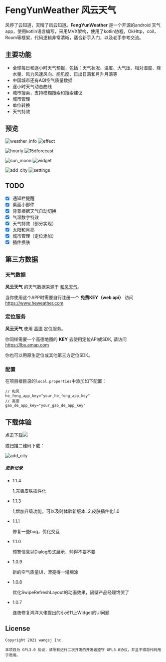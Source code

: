# FengYunWeather 风云天气

风停了云知道，天晴了风云知道。**FengYunWeather** 是一个开源的android 天气app，使用kotlin语言编写，采用MVX架构，使用了kotlin协程，OkHttp，coil，Room等框架，代码逻辑非常清晰，适合新手入门，以及老手参考交流。



## 主要功能

- 全球每日和逐小时天气预报，包括：天气状况、温度、大气压、相对湿度、降水量、风力风速风向、能见度、日出日落和月升月落等
- 中国城市还有AQI空气质量数据
- 逐小时天气动态曲线
- 城市搜索，支持模糊搜索和搜索建议
- 城市管理
- 单位转换
- 天气特效

## 预览
![weather_info](img/home.gif) ![effect](img/effect.gif)

![hourly](img/hourly.gif) ![15dforecast](img/15d.gif)

![sun_moon](img/sun.gif) ![widget](img/widget.gif)

![add_city](img/add_city.gif) ![settings](img/city_manager.gif)


## TODO

- [x] 通知栏提醒
- [x] 桌面小部件
- [x] 背景根据天气自动切换
- [x] 气温数字特效
- [x] 天气特效（部分实现）
- [x] 太阳和月亮
- [x] 城市管理（定位添加）
- [x] 插件换肤

## 第三方数据

### 天气数据

**风云天气** 的天气数据来源于 [和风天气](https://www.heweather.com)。

当你使用这个APP时需要自行注册一个 **免费KEY（web api）** 访问 https://www.heweather.com

### 定位服务

**风云天气** 使用 [高德](https://www.amap.com) 定位服务。

你同样需要一个高德地图的 **KEY** 去使用定位API或SDK, 请访问 https://lbs.amap.com

你也可以用原生定位或其他第三方定位SDK。

### 配置

在项目根目录的`local.properties`中添加如下配置：

```
// 和风
he_feng_app_key="your_he_feng_app_key"
// 高德
gao_de_app_key="your_gao_de_app_key"
```



## 下载体验


点击下载[![](https://img.shields.io/badge/Download-apk-green.svg)](https://raw.githubusercontent.com/wsj1024/FengYunWeather/master/app/release/fengyun-weather-2.0.8.apk)

或扫描二维码下载：

![add_city](img/qrcode.png)

##### 更新记录

- 1.1.4

  1,完善皮肤插件化

- 1.1.3

  1,增加升级功能，可以及时体验新版本. 2,皮肤插件化1.0

- 1.1.1

  修复一些bug，优化交互

- 1.1.0

  预警信息以Dialog形式展示，帅得不要不要

- 1.0.9

  新的空气质量UI，漂亮得一塌糊涂

- 1.0.8

  优化SwipeRefreshLayout的动画效果，隔壁产品经理馋哭了

- 1.0.7

  连夜修复鸿洋大佬提出的小米11上Widget的UI问题


## License

    Copyright 2021 wangsj Inc.
    
    本项目为 GPL3.0 协议，请所有进行二次开发的开发者遵守 GPL3.0协议，并且不得将代码用于商用。